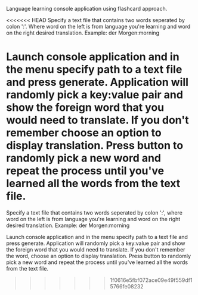 Language learning console application using flashcard approach.

<<<<<<< HEAD
Specify a text file that contains two words seperated by colon ':'. Where word on the left is from language you're learning and word on the right desired translation. Example:
der Morgen:morning

Launch console application and in the menu specify path to a text file and press generate. Application will randomly pick a key:value pair and show the foreign word that you would need to translate. If you don't remember choose an option to display translation. Press button to randomly pick a new word and repeat the process until you've learned all the words from the text file.
=======
Specify a text file that contains two words seperated by colon ':', where word on the left is from language you're learning and word on the right desired translation. Example:
der Morgen:morning

Launch console application and in the menu specify path to a text file and press generate. Application will randomly pick a key:value pair and show the foreign word that you would need to translate. If you don't remember the word, choose an option to display translation. Press button to randomly pick a new word and repeat the process until you've learned all the words from the text file.
>>>>>>> 1f0616e5fbf072ace09e49f559df15766fe08232
